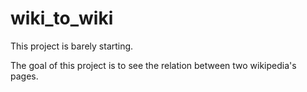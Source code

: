 # wiki_to_wiki

This project is barely starting.

The goal of this project is to see the relation between two wikipedia's pages.

